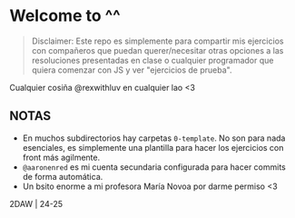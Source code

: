 # Welcome to ^^

> Disclaimer: Este repo es simplemente para compartir mis ejercicios con compañeros que puedan querer/necesitar otras opciones a las resoluciones presentadas en clase o cualquier programador que quiera comenzar con JS y ver "ejercicios de prueba".

Cualquier cosiña @rexwithluv en cualquier lao <3

## NOTAS

- En muchos subdirectorios hay carpetas `0-template`. No son para nada esenciales, es simplemente una plantilla para hacer los ejercicios con front más agilmente.
- `@aaronenred` es mi cuenta secundaria configurada para hacer commits de forma automática.
- Un bsito enorme a mi profesora María Novoa por darme permiso <3

2DAW | 24-25
